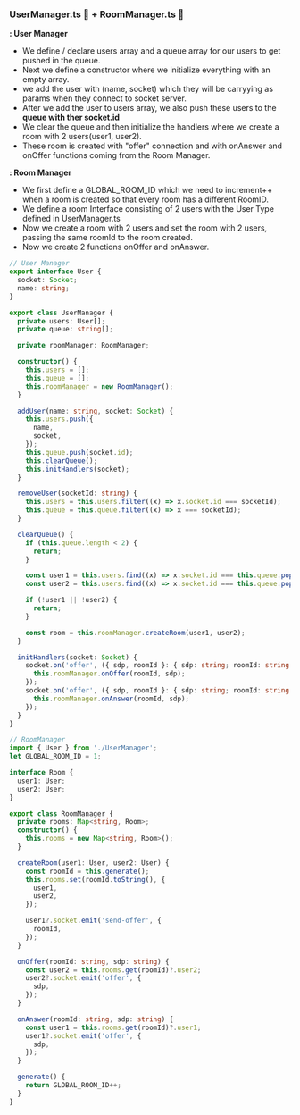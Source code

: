 ### UserManager.ts 🥶 + RoomManager.ts 🥵

**: User Manager**

- We define / declare users array and a queue array for our users to get pushed in the queue.
- Next we define a constructor where we initialize everything with an empty array.
- we add the user with (name, socket) which they will be carryying as params when they connect to socket server.
- After we add the user to users array, we also push these users to the **queue with ther socket.id**
- We clear the queue and then initialize the handlers where we create a room with 2 users(user1, user2).
- These room is created with "offer" connection and with onAnswer and onOffer functions coming from the Room Manager.

**: Room Manager**

- We first define a GLOBAL_ROOM_ID which we need to increment++ when a room is created so that every room has a different RoomID.
- We define a room Interface consisting of 2 users with the User Type defined in UserManager.ts
- Now we create a room with 2 users and set the room with 2 users, passing the same roomId to the room created.
- Now we create 2 functions onOffer and onAnswer.

```typescript
// User Manager
export interface User {
  socket: Socket;
  name: string;
}

export class UserManager {
  private users: User[];
  private queue: string[];

  private roomManager: RoomManager;

  constructor() {
    this.users = [];
    this.queue = [];
    this.roomManager = new RoomManager();
  }

  addUser(name: string, socket: Socket) {
    this.users.push({
      name,
      socket,
    });
    this.queue.push(socket.id);
    this.clearQueue();
    this.initHandlers(socket);
  }

  removeUser(socketId: string) {
    this.users = this.users.filter((x) => x.socket.id === socketId);
    this.queue = this.queue.filter((x) => x === socketId);
  }

  clearQueue() {
    if (this.queue.length < 2) {
      return;
    }

    const user1 = this.users.find((x) => x.socket.id === this.queue.pop());
    const user2 = this.users.find((x) => x.socket.id === this.queue.pop());

    if (!user1 || !user2) {
      return;
    }

    const room = this.roomManager.createRoom(user1, user2);
  }

  initHandlers(socket: Socket) {
    socket.on('offer', ({ sdp, roomId }: { sdp: string; roomId: string }) => {
      this.roomManager.onOffer(roomId, sdp);
    });
    socket.on('offer', ({ sdp, roomId }: { sdp: string; roomId: string }) => {
      this.roomManager.onAnswer(roomId, sdp);
    });
  }
}
```

```typescript
// RoomManager
import { User } from './UserManager';
let GLOBAL_ROOM_ID = 1;

interface Room {
  user1: User;
  user2: User;
}

export class RoomManager {
  private rooms: Map<string, Room>;
  constructor() {
    this.rooms = new Map<string, Room>();
  }

  createRoom(user1: User, user2: User) {
    const roomId = this.generate();
    this.rooms.set(roomId.toString(), {
      user1,
      user2,
    });

    user1?.socket.emit('send-offer', {
      roomId,
    });
  }

  onOffer(roomId: string, sdp: string) {
    const user2 = this.rooms.get(roomId)?.user2;
    user2?.socket.emit('offer', {
      sdp,
    });
  }

  onAnswer(roomId: string, sdp: string) {
    const user1 = this.rooms.get(roomId)?.user1;
    user1?.socket.emit('offer', {
      sdp,
    });
  }

  generate() {
    return GLOBAL_ROOM_ID++;
  }
}
```
